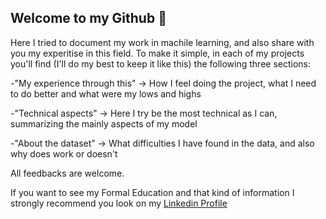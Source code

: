 ## Welcome to my Github :rainbow:

Here I tried to document my work in machile learning, and also share with you my experitise in this field. To make it simple, in each of my projects you'll find (I'll do my best to keep it like this) the following three sections:

-"My experience through this" -> How I feel doing the project, what I need to do better and what were my lows and highs

-"Technical aspects" -> Here I try be the most technical as I can, summarizing the mainly aspects of my model

-"About the dataset" -> What difficulties I have found in the data, and also why does work or doesn't

All feedbacks are welcome. 


If you want to see my Formal Education and that kind of information I strongly recommend you look on my [Linkedin Profile](https://www.linkedin.com/in/franco-vega-maza-/)
